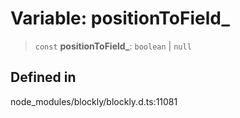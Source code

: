 # Variable: positionToField\_

> `const` **positionToField\_**: `boolean` \| `null`

## Defined in

node_modules/blockly/blockly.d.ts:11081
